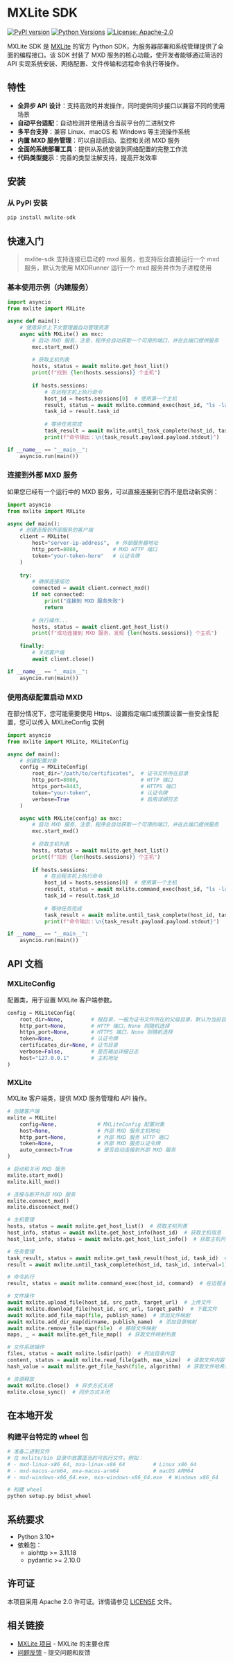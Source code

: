 # MXLite SDK

[![PyPI version](https://badge.fury.io/py/mxlite-sdk.svg)](https://badge.fury.io/py/mxlite-sdk)
[![Python Versions](https://img.shields.io/pypi/pyversions/mxlite-sdk.svg)](https://pypi.org/project/mxlite-sdk/)
[![License: Apache-2.0](https://img.shields.io/badge/License-Apache%202.0-blue.svg)](https://opensource.org/licenses/Apache-2.0)

MXLite SDK 是 [MXLite](https://github.com/koitococo/mxlite) 的官方 Python SDK，为服务器部署和系统管理提供了全面的编程接口。该 SDK 封装了 MXD 服务的核心功能，使开发者能够通过简洁的 API 实现系统安装、网络配置、文件传输和远程命令执行等操作。

## 特性

- **全异步 API 设计**：支持高效的并发操作，同时提供同步接口以兼容不同的使用场景
- **自动平台适配**：自动检测并使用适合当前平台的二进制文件
- **多平台支持**：兼容 Linux、macOS 和 Windows 等主流操作系统
- **内置 MXD 服务管理**：可以自动启动、监控和关闭 MXD 服务
- **全面的系统部署工具**：提供从系统安装到网络配置的完整工作流
- **代码类型提示**：完善的类型注解支持，提高开发效率

## 安装

### 从 PyPI 安装

```bash
pip install mxlite-sdk
```

## 快速入门

> mxlite-sdk 支持连接已启动的 mxd 服务，也支持后台直接运行一个 mxd 服务，默认为使用 MXDRunner 运行一个 mxd 服务并作为子进程使用

### 基本使用示例（内建服务）

```python
import asyncio
from mxlite import MXLite

async def main():
    # 使用异步上下文管理器自动管理资源
    async with MXLite() as mxc:
        # 启动 MXD 服务，注意，程序会自动获取一个可用的端口，并在此端口提供服务
        mxc.start_mxd()
        
        # 获取主机列表
        hosts, status = await mxlite.get_host_list()
        print(f"找到 {len(hosts.sessions)} 个主机")
        
        if hosts.sessions:
            # 在远程主机上执行命令
            host_id = hosts.sessions[0]  # 使用第一个主机
            result, status = await mxlite.command_exec(host_id, "ls -la")
            task_id = result.task_id
            
            # 等待任务完成
            task_result = await mxlite.until_task_complete(host_id, task_id)
            print(f"命令输出：\n{task_result.payload.payload.stdout}")

if __name__ == "__main__":
    asyncio.run(main())
```

### 连接到外部 MXD 服务

如果您已经有一个运行中的 MXD 服务，可以直接连接到它而不是启动新实例：

```python
import asyncio
from mxlite import MXLite

async def main():
    # 创建连接到外部服务的客户端
    client = MXLite(
        host="server-ip-address",  # 外部服务器地址
        http_port=8080,           # MXD HTTP 端口
        token="your-token-here"   # 认证令牌
    )
    
    try:
        # 确保连接成功
        connected = await client.connect_mxd()
        if not connected:
            print("连接到 MXD 服务失败")
            return
        
        # 执行操作...
        hosts, status = await client.get_host_list()
        print(f"成功连接到 MXD 服务，发现 {len(hosts.sessions)} 个主机")
        
    finally:
        # 关闭客户端
        await client.close()

if __name__ == "__main__":
    asyncio.run(main())
```

### 使用高级配置启动 MXD

在部分情况下，您可能需要使用 Https、设置指定端口或预置设置一些安全性配置，您可以传入 MXLiteConfig 实例

```python
import asyncio
from mxlite import MXLite, MXLiteConfig

async def main():
    # 创建配置对象
    config = MXLiteConfig(
        root_dir="/path/to/certificates",  # 证书文件所在目录
        http_port=8080,                    # HTTP 端口
        https_port=8443,                   # HTTPS 端口
        token="your-token",                # 认证令牌
        verbose=True                       # 启用详细日志
    )

    async with MXLite(config) as mxc:
        # 启动 MXD 服务，注意，程序会自动获取一个可用的端口，并在此端口提供服务
        mxc.start_mxd()
        
        # 获取主机列表
        hosts, status = await mxlite.get_host_list()
        print(f"找到 {len(hosts.sessions)} 个主机")
        
        if hosts.sessions:
            # 在远程主机上执行命令
            host_id = hosts.sessions[0]  # 使用第一个主机
            result, status = await mxlite.command_exec(host_id, "ls -la")
            task_id = result.task_id
            
            # 等待任务完成
            task_result = await mxlite.until_task_complete(host_id, task_id)
            print(f"命令输出：\n{task_result.payload.payload.stdout}")

if __name__ == "__main__":
    asyncio.run(main())
```

## API 文档

### MXLiteConfig

配置类，用于设置 MXLite 客户端参数。

```python
config = MXLiteConfig(
    root_dir=None,         # 根目录，一般为证书文件所在的父级目录，默认为当前目录
    http_port=None,        # HTTP 端口，None 则随机选择
    https_port=None,       # HTTPS 端口，None 则随机选择
    token=None,            # 认证令牌
    certificates_dir=None, # 证书目录
    verbose=False,         # 是否输出详细日志
    host="127.0.0.1"       # 主机地址
)
```

### MXLite

MXLite 客户端类，提供 MXD 服务管理和 API 操作。

```python
# 创建客户端
mxlite = MXLite(
    config=None,             # MXLiteConfig 配置对象
    host=None,               # 外部 MXD 服务主机地址
    http_port=None,          # 外部 MXD 服务 HTTP 端口
    token=None,              # 外部 MXD 服务认证令牌
    auto_connect=True        # 是否自动连接到外部 MXD 服务
)

# 启动和关闭 MXD 服务
mxlite.start_mxd()
mxlite.kill_mxd()

# 连接与断开外部 MXD 服务
mxlite.connect_mxd()
mxlite.disconnect_mxd()

# 主机管理
hosts, status = await mxlite.get_host_list()  # 获取主机列表
host_info, status = await mxlite.get_host_info(host_id)  # 获取主机信息
host_list_info, status = await mxlite.get_host_list_info()  # 获取主机列表详细信息

# 任务管理
task_result, status = await mxlite.get_task_result(host_id, task_id)  # 获取任务结果
result = await mxlite.until_task_complete(host_id, task_id, interval=1)  # 等待任务完成

# 命令执行
result, status = await mxlite.command_exec(host_id, command)  # 在远程主机执行命令

# 文件操作
await mxlite.upload_file(host_id, src_path, target_url)  # 上传文件
await mxlite.download_file(host_id, src_url, target_path)  # 下载文件
await mxlite.add_file_map(file, publish_name)  # 添加文件映射
await mxlite.add_dir_map(dirname, publish_name)  # 添加目录映射
await mxlite.remove_file_map(file)  # 移除文件映射
maps, _ = await mxlite.get_file_map()  # 获取文件映射列表

# 文件系统操作
files, status = await mxlite.lsdir(path)  # 列出目录内容
content, status = await mxlite.read_file(path, max_size)  # 读取文件内容
hash_value = await mxlite.get_file_hash(file, algorithm)  # 获取文件哈希值

# 资源释放
await mxlite.close()  # 异步方式关闭
mxlite.close_sync()  # 同步方式关闭
```

## 在本地开发

### 构建平台特定的 wheel 包

```bash
# 准备二进制文件
# 在 mxlite/bin 目录中放置适当的可执行文件，例如：
# - mxd-linux-x86_64, mxa-linux-x86_64         # Linux x86_64
# - mxd-macos-arm64, mxa-macos-arm64           # macOS ARM64
# - mxd-windows-x86_64.exe, mxa-windows-x86_64.exe  # Windows x86_64

# 构建 wheel
python setup.py bdist_wheel
```

## 系统要求

- Python 3.10+
- 依赖包：
  - aiohttp >= 3.11.18
  - pydantic >= 2.10.0

## 许可证

本项目采用 Apache 2.0 许可证。详情请参见 [LICENSE](LICENSE) 文件。

## 相关链接

- [MXLite 项目](https://github.com/koitococo/mxlite) - MXLite 的主要仓库
- [问题反馈](https://github.com/EM-GeekLab/mxlite-python-sdk/issues) - 提交问题和反馈
